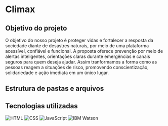 # Climax

## Objetivo do projeto

O objetivo do nosso projeto é proteger vidas e fortalecer a resposta da sociedade diante de desastres naturais, por meio de uma plataforma acessível, confiável e funcional. A proposta oferece prevenção por meio de alertas inteligentes, orientações claras durante emergências e canais seguros para quem deseja ajudar. Assim tranformamos a forma como as pessoas reagem a situações de risco, promovendo conscientização, solidariedade e ação imediata em um único lugar.

## Estrutura de pastas e arquivos


## Tecnologias utilizadas

![HTML](https://img.shields.io/badge/HTML5-E34F26?style=for-the-badge&logo=html5&logoColor=white)
![CSS](https://img.shields.io/badge/CSS3-1572B6?style=for-the-badge&logo=css3&logoColor=white)
![JavaScript](https://img.shields.io/badge/JavaScript-F7DF1E?style=for-the-badge&logo=javascript&logoColor=black)
![IBM Watson](https://img.shields.io/badge/IBM%20Watsonx-00AEEF?style=for-the-badge&logo=ibm&logoColor=white)